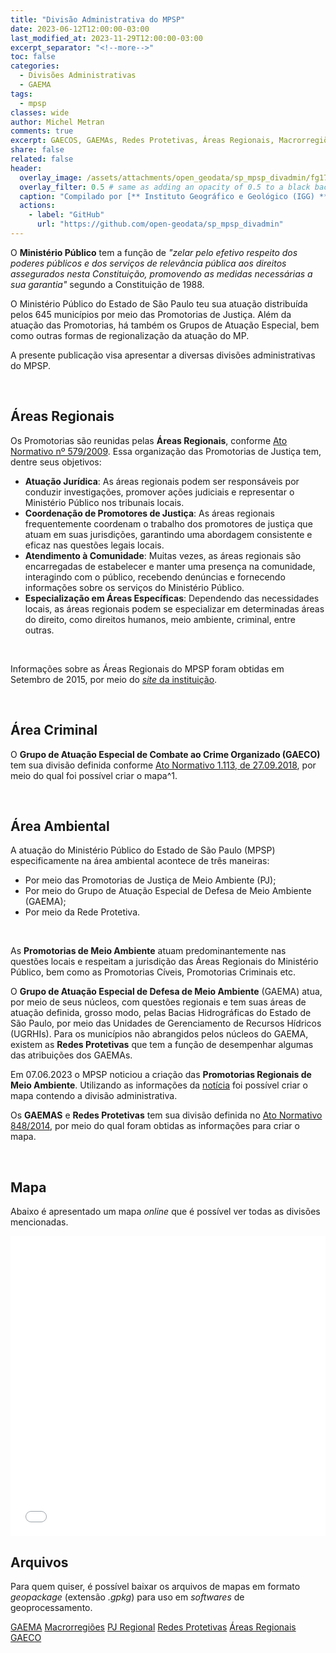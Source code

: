 ```yaml
---
title: "Divisão Administrativa do MPSP"
date: 2023-06-12T12:00:00-03:00
last_modified_at: 2023-11-29T12:00:00-03:00
excerpt_separator: "<!--more-->"
toc: false
categories:
  - Divisões Administrativas
  - GAEMA
tags:
  - mpsp
classes: wide
author: Michel Metran
comments: true
excerpt: GAECOS, GAEMAs, Redes Protetivas, Áreas Regionais, Macrorregiões
share: false
related: false
header:
  overlay_image: /assets/attachments/open_geodata/sp_mpsp_divadmin/fg173738.jpg
  overlay_filter: 0.5 # same as adding an opacity of 0.5 to a black background
  caption: "Compilado por [** Instituto Geográfico e Geológico (IGG) **](https://www.al.sp.gov.br/noticia/?id=366288)"
  actions:
    - label: "GitHub"
      url: "https://github.com/open-geodata/sp_mpsp_divadmin"
---
```


O **Ministério Público** tem a função de _"zelar pelo efetivo respeito dos poderes públicos e dos serviços de relevância pública aos direitos assegurados nesta Constituição, promovendo as medidas necessárias a sua garantia"_ segundo a Constituição de 1988.

O Ministério Público do Estado de São Paulo teu sua atuação distribuída pelos 645 municípios por meio das Promotorias de Justiça. Além da atuação das Promotorias, há também os Grupos de Atuação Especial, bem como outras formas de regionalização da atuação do MP.

A presente publicação visa apresentar a diversas divisões administrativas do MPSP.

<br>

## Áreas Regionais

Os Promotorias são reunidas pelas **Áreas Regionais**, conforme [Ato Normativo nº 579/2009](http://www.mpsp.mp.br/portal/pls/portal/PORTAL.wwsbr_imt_services.GenericView?p_docname=1556724.DOC&p_type=DOC&p_viewservice=VAH&p_searchstring=). Essa organização das Promotorias de Justiça tem, dentre seus objetivos:

- **Atuação Jurídica**: As áreas regionais podem ser responsáveis por conduzir investigações, promover ações judiciais e representar o Ministério Público nos tribunais locais.
- **Coordenação de Promotores de Justiça**: As áreas regionais frequentemente coordenam o trabalho dos promotores de justiça que atuam em suas jurisdições, garantindo uma abordagem consistente e eficaz nas questões legais locais.
- **Atendimento à Comunidade**: Muitas vezes, as áreas regionais são encarregadas de estabelecer e manter uma presença na comunidade, interagindo com o público, recebendo denúncias e fornecendo informações sobre os serviços do Ministério Público.
- **Especialização em Áreas Específicas**: Dependendo das necessidades locais, as áreas regionais podem se especializar em determinadas áreas do direito, como direitos humanos, meio ambiente, criminal, entre outras.

<br>

Informações sobre as Áreas Regionais do MPSP foram obtidas em Setembro de 2015, por meio do [_site_ da instituição](https://www.mpsp.mp.br/portal/page/portal/Promotorias_de_Justica/regioes_adm/relacoes_regionais).

<br>

## Área Criminal

O **Grupo de Atuação Especial de Combate ao Crime Organizado (GAECO)** tem sua divisão definida conforme [Ato Normativo 1.113, de 27.09.2018](https://biblioteca.mpsp.mp.br//phl_img/atos/1113.pdf), por meio do qual foi possível criar o mapa^1.

<br>

## Área Ambiental

A atuação do Ministério Público do Estado de São Paulo (MPSP) especificamente na área ambiental acontece de três maneiras:

- Por meio das Promotorias de Justiça de Meio Ambiente (PJ);
- Por meio do Grupo de Atuação Especial de Defesa de Meio Ambiente (GAEMA);
- Por meio da Rede Protetiva.

<br>

As **Promotorias de Meio Ambiente** atuam predominantemente nas questões locais e respeitam a jurisdição das Áreas Regionais do Ministério Público, bem como as Promotorias Cíveis, Promotorias Criminais etc.

O **Grupo de Atuação Especial de Defesa de Meio Ambiente** (GAEMA) atua, por meio de seus núcleos, com questões regionais e tem suas áreas de atuação definida, grosso modo, pelas Bacias Hidrográficas do Estado de São Paulo, por meio das Unidades de Gerenciamento de Recursos Hídricos (UGRHIs). Para os municípios não abrangidos pelos núcleos do GAEMA, existem as **Redes Protetivas** que tem a função de desempenhar algumas das atribuições dos GAEMAs.

Em 07.06.2023 o MPSP noticiou a criação das **Promotorias Regionais de Meio Ambiente**. Utilizando as informações da [notícia](https://www.mpsp.mp.br/w/%C3%93rg%C3%A3o-especial-aprova-cria%C3%A7%C3%A3o-de-promotorias-regionais-do-meio-ambiente) foi possível criar o mapa contendo a divisão administrativa.

Os **GAEMAS** e **Redes Protetivas** tem sua divisão definida no [Ato Normativo 848/2014](https://biblioteca.mpsp.mp.br//PHL_IMG/Atos/848.pdf), por meio do qual foram obtidas as informações para criar o mapa.

<br>

## Mapa

Abaixo é apresentado um mapa _online_ que é possível ver todas as divisões mencionadas.

<iframe src="/assets/attachments/open_geodata/sp_mpsp_divadmin/mpsp_map.html" width="100%" height="480"  frameborder="0" allowfullscreen></iframe>

<br>

## Arquivos

Para quem quiser, é possível baixar os arquivos de mapas em formato _geopackage_ (extensão _.gpkg_) para uso em _softwares_ de geoprocessamento.

<a href="/assets/attachments/open_geodata/sp_mpsp_divadmin/sp_mpsp_gaema.gpkg" class="btn btn--primary">GAEMA</a>
<a href="/assets/attachments/open_geodata/sp_mpsp_divadmin/sp_mpsp_macrorregioes.gpkg" class="btn btn--primary">Macrorregiões</a>
<a href="/assets/attachments/open_geodata/sp_mpsp_divadmin/sp_mpsp_pjreg.gpkg" class="btn btn--primary">PJ Regional</a>
<a href="/assets/attachments/open_geodata/sp_mpsp_divadmin/sp_mpsp_rp.gpkg" class="btn btn--primary">Redes Protetivas</a>
<a href="/assets/attachments/open_geodata/sp_mpsp_divadmin/sp_mpsp_ar.gpkg" class="btn btn--primary">Áreas Regionais</a>
<a href="/assets/attachments/open_geodata/sp_mpsp_divadmin/sp_mpsp_geaco.gpkg" class="btn btn--primary">GAECO</a>
